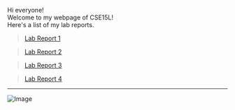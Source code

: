 Hi everyone!\
Welcome to my webpage of CSE15L!\
Here's a list of my lab reports.


>[Lab Report 1](https://ZhuoyangM.github.io/cse15l-lab-reports/lab-report-1-week-2.html)

>[Lab Report 2](https://zhuoyangm.github.io/cse15l-lab-reports/lab-report-2-week-4.html)

>[Lab Report 3](https://zhuoyangm.github.io/cse15l-lab-reports/lab-report-3-week-6.html)

>[Lab Report 4](https://zhuoyangm.github.io/cse15l-lab-reports/lab-report-4-week-8.html)


---
![Image](https://i.guim.co.uk/img/media/26392d05302e02f7bf4eb143bb84c8097d09144b/446_167_3683_2210/master/3683.jpg?width=1200&height=1200&quality=85&auto=format&fit=crop&s=49ed3252c0b2ffb49cf8b508892e452d)



